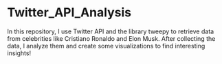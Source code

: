 # Twitter_API_Analysis

In this repository, I use Twitter API and the library tweepy to retrieve data from celebrities like Cristiano Ronaldo and Elon Musk. 
After collecting the data, I analyze them and create some visualizations to find interesting insights!
